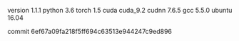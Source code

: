 version 1.1.1
python 3.6
torch 1.5
cuda cuda_9.2
cudnn 7.6.5
gcc 5.5.0
ubuntu 16.04

commit 6ef67a09fa218f5ff694c63513e944247c9ed896